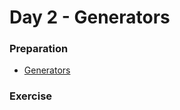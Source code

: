 # Day 2 - Generators

### Preparation
- [Generators](https://wiki.python.org/moin/Generators)

### Exercise